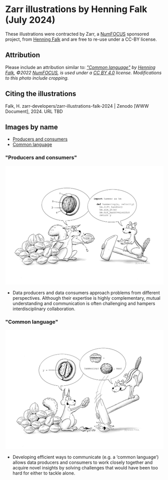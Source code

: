 # Zarr illustrations by Henning Falk (July 2024)

These illustrations were contracted by Zarr, a [NumFOCUS](https://numfocus.org) sponsored project, from [Henning Falk](https://twitter.com/DrHenningFalk) and are free to re-use under a CC-BY license.

## Attribution

Please include an attribution similar to: *["Common language"](https://github.com/zarr-developers/zarr-illustrations-falk-2024/blob/main/common-language.jpg) by [Henning Falk](https://twitter.com/DrHenningFalk), ©2022 [NumFOCUS](https://numfocus.org/), is used under a [CC BY 4.0](https://creativecommons.org/licenses/by/4.0/) license. Modifications to this photo include cropping.*

## Citing the illustrations

Falk, H. zarr-developers/zarr-illustrations-falk-2024 | Zenodo [WWW Document], 2024. URL TBD

## Images by name

- [Producers and consumers](#producers-consumers)
- [Common language](#common-language)

### "Producers and consumers"

![Producers consumers](/originals/producers-consumers.jpg)

* Data producers and data consumers approach problems from different perspectives. Although their expertise is highly complementary, mutual understanding and communication is often challenging and hampers interdisciplinary collaboration.

### "Common language"

![Common language](/originals/common-language.jpg)

* Developing efficient ways to communicate (e.g. a ‘common language’) allows data producers and consumers to work closely together and acquire novel insights by solving challenges that would have been too hard for either to tackle alone.
